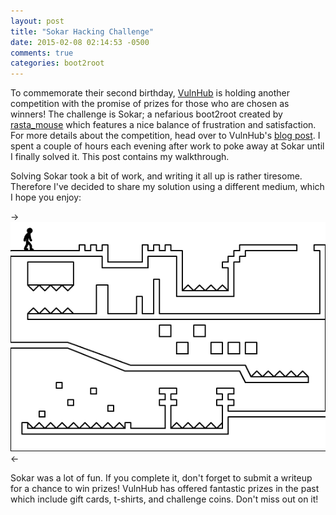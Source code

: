 ```yaml
---
layout: post
title: "Sokar Hacking Challenge"
date: 2015-02-08 02:14:53 -0500
comments: true
categories: boot2root
---
```


To commemorate their second birthday, [VulnHub](https://www.vulnhub.com) is holding another competition with the promise of prizes for those who are chosen as winners! The challenge is Sokar; a nefarious boot2root created by [rasta_mouse](https://twitter.com/_RastaMouse) which features a nice balance of frustration and satisfaction. For more details about the competition, head over to VulnHub's [blog post](http://blog.vulnhub.com/2015/01/competition-sokar.html). I spent a couple of hours each evening after work to poke away at Sokar until I finally solved it. This post contains my walkthrough.

<!-- more --> 

Solving Sokar took a bit of work, and writing it all up is rather tiresome. Therefore I've decided to share my solution using a different medium, which I hope you enjoy: 

->![](/images/2015-02-08/01.gif)<-

Sokar was a lot of fun. If you complete it, don't forget to submit a writeup for a chance to win prizes! VulnHub has offered fantastic prizes in the past which include gift cards, t-shirts, and challenge coins. Don't miss out on it!
